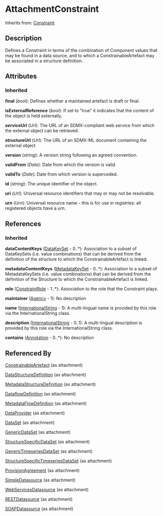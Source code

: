 
# AttachmentConstraint

Inherits from: [Constraint](Constraint.md)



## Description

Defines a Constraint in terms of the combination of Component values that may be found in a data source, and to which a ConstrainableArtefact may be associated in a structure definition.


## Attributes

### Inherited

**final** (*bool*): Defines whether a maintained artefact is draft or final.

**isExternalReference** (*bool*): If set to "true" it indicates that the content of the object is held externally.

**serviceUrl** (*Url*): The URL of an SDMX-compliant web service from which the external object can be retrieved.

**structureUrl** (*Url*): The URL of an SDMX-ML document containing the external object

**version** (*string*): A version string following an agreed convention.

**validFrom** (*Date*): Date from which the version is valid.

**validTo** (*Date*): Date from which version is superceded.

**id** (*string*): The unique identifier of the object.

**uri** (*Url*): Universal resource identifiers that may or may not be resolvable.

**urn** (*Urn*): Universal resource name - this is for use in registries: all registered objects have a urn.



## References

### Inherited

**dataContentKeys** ([DataKeySet](DataKeySet.md) - 0..*): Association to a subset of DataKeySets (i.e. value combinations) that can be derived from the definition of the structure to which the ConstrainableArtefact is linked.

**metadataContentKeys** ([MetadataKeySet](MetadataKeySet.md) - 0..*): Association to a subset of MetadataKeySets (i.e. value combinations) that can be derived from the definition of the Structure to which the ConstrainableArtefact is linked.

**role** ([ConstraintRole](ConstraintRole.md) - 1..*): Association to the role that the Constraint plays.

**maintainer** ([Agency](../Base/Agency.md) - 1): No description

**name** ([InternationalString](../Base/InternationalString.md) - 1): A multi-lingual name is provided by this role via the InternationalString class.

**description** ([InternationalString](../Base/InternationalString.md) - 0..1): A multi-lingual description is provided by this role via the InternationalString class.

**contains** ([Annotation](../Base/Annotation.md) - 0..*): No description



## Referenced By

[ConstrainableArtefact](ConstrainableArtefact.md) (as attachment)

[DataStructureDefinition](../DataStructure/DataStructureDefinition.md) (as attachment)

[MetadataStructureDefinition](../MetadataStructure/MetadataStructureDefinition.md) (as attachment)

[DataflowDefinition](../DataStructure/DataflowDefinition.md) (as attachment)

[MetadataFlowDefinition](../MetadataStructure/MetadataFlowDefinition.md) (as attachment)

[DataProvider](../Base/DataProvider.md) (as attachment)

[DataSet](../DataStructure/DataSet.md) (as attachment)

[GenericDataSet](../DataStructure/GenericDataSet.md) (as attachment)

[StructureSpecificDataSet](../DataStructure/StructureSpecificDataSet.md) (as attachment)

[GenericTimeseriesDataSet](../DataStructure/GenericTimeseriesDataSet.md) (as attachment)

[StructureSpecificTimeseriesDataSet](../DataStructure/StructureSpecificTimeseriesDataSet.md) (as attachment)

[ProvisionAgreement](ProvisionAgreement.md) (as attachment)

[SimpleDatasource](SimpleDatasource.md) (as attachment)

[WebServicesDatasource](WebServicesDatasource.md) (as attachment)

[RESTDatasource](RESTDatasource.md) (as attachment)

[SOAPDatasource](SOAPDatasource.md) (as attachment)


